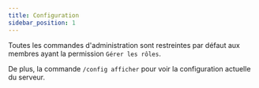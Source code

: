 ```yaml
---
title: Configuration
sidebar_position: 1
---
```


Toutes les commandes d'administration sont restreintes par défaut aux membres ayant la permission `Gérer les rôles`.

De plus, la commande `/config afficher` pour voir la configuration actuelle du serveur.
